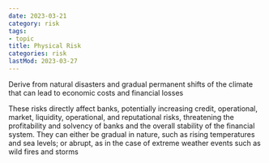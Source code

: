```yaml
---
date: 2023-03-21
category: risk
tags:
- topic
title: Physical Risk
categories: risk
lastMod: 2023-03-27
---
```

Derive from natural disasters and gradual permanent shifts of the climate that
can lead to economic costs and financial losses

These risks directly affect banks, potentially increasing credit, operational, market, liquidity, operational, and reputational risks, threatening the profitability and solvency of banks and the overall stability of the financial system. They can either be gradual in nature, such as rising temperatures and sea levels; or abrupt, as in the case of extreme weather events such as wild fires and storms
